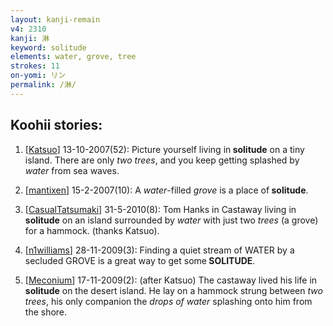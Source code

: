 ```yaml
---
layout: kanji-remain
v4: 2310
kanji: 淋
keyword: solitude
elements: water, grove, tree
strokes: 11
on-yomi: リン
permalink: /淋/
---
```


## Koohii stories: 

1) [<a href="http://kanji.koohii.com/profile/Katsuo">Katsuo</a>] 13-10-2007(52): Picture yourself living in<strong> solitude</strong> on a tiny island. There are only <em>two trees</em>, and you keep getting splashed by <em>water</em> from sea waves.

2) [<a href="http://kanji.koohii.com/profile/mantixen">mantixen</a>] 15-2-2007(10): A <em>water</em>-filled <em>grove</em> is a place of<strong> solitude</strong>.

3) [<a href="http://kanji.koohii.com/profile/CasualTatsumaki">CasualTatsumaki</a>] 31-5-2010(8): Tom Hanks in Castaway living in<strong> solitude</strong> on an island surrounded by <em>water</em> with just two <em>trees</em> (a grove) for a hammock. (thanks Katsuo).

4) [<a href="http://kanji.koohii.com/profile/n1williams">n1williams</a>] 28-11-2009(3): Finding a quiet stream of WATER by a secluded GROVE is a great way to get some<strong> SOLITUDE</strong>.

5) [<a href="http://kanji.koohii.com/profile/Meconium">Meconium</a>] 17-11-2009(2): (after Katsuo) The castaway lived his life in<strong> solitude</strong> on the desert island. He lay on a hammock strung between <em>two trees</em>, his only companion the <em>drops of water</em> splashing onto him from the shore.

